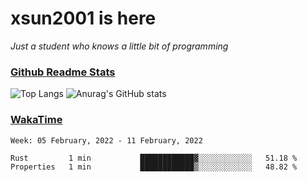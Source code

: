 # xsun2001 is here

*Just a student who knows a little bit of programming*

### [Github Readme Stats](https://github.com/anuraghazra/github-readme-stats)

![Top Langs](https://github-readme-stats.vercel.app/api/top-langs/?username=xsun2001&layout=compact&theme=radical) ![Anurag's GitHub stats](https://github-readme-stats.vercel.app/api?username=xsun2001&show_icons=true&theme=radical)

### [WakaTime](https://wakatime.com)

<!--START_SECTION:waka-->
```text
Week: 05 February, 2022 - 11 February, 2022

Rust         1 min           ████████████▓░░░░░░░░░░░░   51.18 % 
Properties   1 min           ████████████▒░░░░░░░░░░░░   48.82 % 
```
<!--END_SECTION:waka-->
